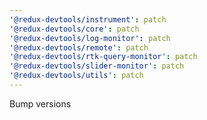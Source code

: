 ```yaml
---
'@redux-devtools/instrument': patch
'@redux-devtools/core': patch
'@redux-devtools/log-monitor': patch
'@redux-devtools/remote': patch
'@redux-devtools/rtk-query-monitor': patch
'@redux-devtools/slider-monitor': patch
'@redux-devtools/utils': patch
---
```


Bump versions

